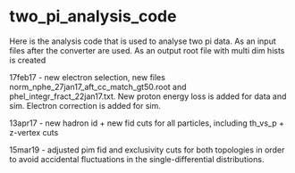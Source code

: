 # two_pi_analysis_code

Here is the analysis code that is used to analyse two pi data. As an input files after the converter are used. As an output root file with multi dim hists is created

17feb17 - new electron selection, new files norm_nphe_27jan17_aft_cc_match_gt50.root and phel_integr_fract_22jan17.txt. New proton energy loss is added for data and sim. Electron correction is added for sim.

13apr17 - new hadron id + new fid cuts for all particles, including th_vs_p + z-vertex cuts

15mar19 - adjusted pim fid and exclusivity cuts for both topologies in order to avoid accidental fluctuations in the single-differential distributions.

